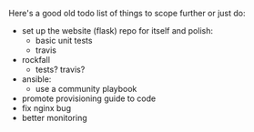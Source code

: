 Here's a good old todo list of things to scope further or just do:
  - set up the website (flask) repo for itself and polish:
    - basic unit tests
    - travis
  - rockfall
    - tests? travis?
  - ansible:
    - use a community playbook
  - promote provisioning guide to code
  - fix nginx bug
  - better monitoring
